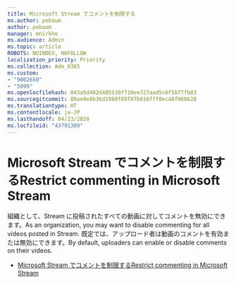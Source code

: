 ```yaml
---
title: Microsoft Stream でコメントを制限する
ms.author: pebaum
author: pebaum
manager: mnirkhe
ms.audience: Admin
ms.topic: article
ROBOTS: NOINDEX, NOFOLLOW
localization_priority: Priority
ms.collection: Adm_O365
ms.custom:
- "9002650"
- "5099"
ms.openlocfilehash: 043a5d402d485510f710ee727aad5c6f5b77fb83
ms.sourcegitcommit: 89ae9e8b36d1980f89f07b016fff0ec48f96b620
ms.translationtype: HT
ms.contentlocale: ja-JP
ms.lasthandoff: 04/23/2020
ms.locfileid: "43791309"
---
```

# <a name="restrict-commenting-in-microsoft-stream"></a><span data-ttu-id="1db12-102">Microsoft Stream でコメントを制限する</span><span class="sxs-lookup"><span data-stu-id="1db12-102">Restrict commenting in Microsoft Stream</span></span>

<span data-ttu-id="1db12-103">組織として、Stream に投稿されたすべての動画に対してコメントを無効にできます。</span><span class="sxs-lookup"><span data-stu-id="1db12-103">As an organization, you may want to disable commenting for all videos posted in Stream.</span></span> <span data-ttu-id="1db12-104">既定では、アップロード者は動画のコメントを有効または無効にできます。</span><span class="sxs-lookup"><span data-stu-id="1db12-104">By default, uploaders can enable or disable comments on their videos.</span></span>

- [<span data-ttu-id="1db12-105">Microsoft Stream でコメントを制限する</span><span class="sxs-lookup"><span data-stu-id="1db12-105">Restrict commenting in Microsoft Stream</span></span>](https://docs.microsoft.com/stream/portal-disable-comments)
